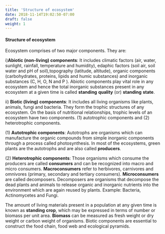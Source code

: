 ```yaml
---
title: 'Structure of ecosystem'
date: 2018-11-14T19:02:50-07:00
draft: false
weight: 1
---
```



####  Structure of ecosystem

Ecosystem comprises of two major components. They are:


i)**Abiotic (non-living) components**: It includes climatic factors (air, water, sunlight, rainfall, temperature and humidity), edaphic factors (soil air, soil water and pH of soil),topography (latitude, altitude), organic components (carbohydrates, proteins, lipids and humic substances) and inorganic substances (C, H, O, N and P ). Abiotic components play vital role in any ecosystem and hence the total inorganic substances present in any ecosystem at a given time is called **standing** **quality** (or) **standing** **state**.

ii)	**Biotic (living) components**: It includes all living organisms like plants, animals, fungi and bacteria. They form the trophic structures of any ecosystem. On the basis of nutritional relationships, trophic levels of an ecosystem have two components. (1) autotrophic components and (2) heterotrophic components.



(1) **Autotrophic components**: Autotrophs are organisms which can manufacture the organic compounds from simple inorganic components through a process called photosynthesis. In most of the ecosystems, green plants are the autotrophs and are also called **producers**.


(2) **Heterotrophic components**: Those organisms which consume the producers are called **consumers** and can be recognized into macro and micro consumers. **Macroconsumers** refer to herbivores, carnivores and omnivores (primary, secondary and tertiary consumers). **Microconsumers** are called decomposers. Decomposers are organisms that decompose the dead plants and animals to release organic and inorganic nutrients into the environment which are again reused by plants. Example: Bacteria, Actinomycetes and Fungi.


The amount of living materials present in a population at any given time is known as **standing** **crop**, which may be expressed in terms of number or biomass per unit area. **Biomass** can be measured as fresh weight or dry weight or carbon weight of organisms. Biotic components are essential to construct the food chain, food web and ecological pyramids.